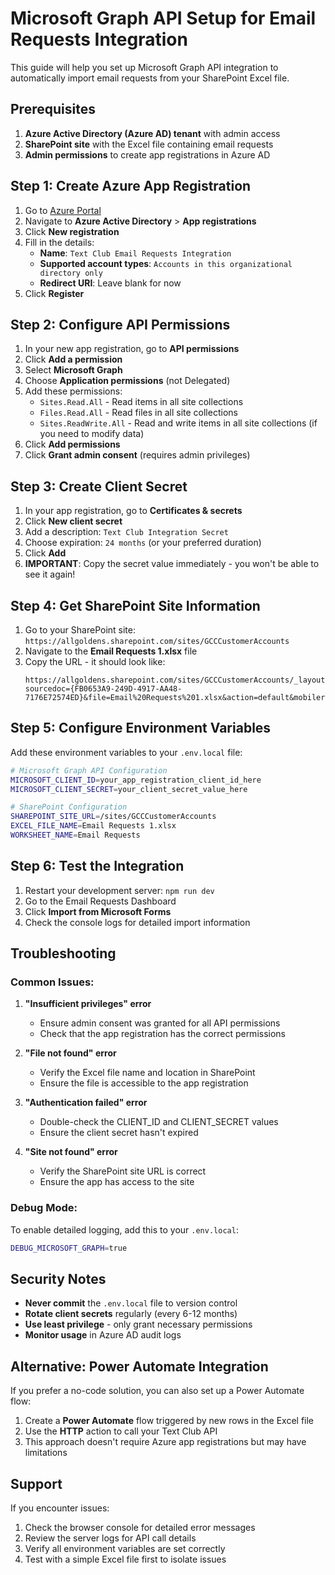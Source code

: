 # Microsoft Graph API Setup for Email Requests Integration

This guide will help you set up Microsoft Graph API integration to automatically import email requests from your SharePoint Excel file.

## Prerequisites

1. **Azure Active Directory (Azure AD) tenant** with admin access
2. **SharePoint site** with the Excel file containing email requests
3. **Admin permissions** to create app registrations in Azure AD

## Step 1: Create Azure App Registration

1. Go to [Azure Portal](https://portal.azure.com)
2. Navigate to **Azure Active Directory** > **App registrations**
3. Click **New registration**
4. Fill in the details:
   - **Name**: `Text Club Email Requests Integration`
   - **Supported account types**: `Accounts in this organizational directory only`
   - **Redirect URI**: Leave blank for now
5. Click **Register**

## Step 2: Configure API Permissions

1. In your new app registration, go to **API permissions**
2. Click **Add a permission**
3. Select **Microsoft Graph**
4. Choose **Application permissions** (not Delegated)
5. Add these permissions:
   - `Sites.Read.All` - Read items in all site collections
   - `Files.Read.All` - Read files in all site collections
   - `Sites.ReadWrite.All` - Read and write items in all site collections (if you need to modify data)
6. Click **Add permissions**
7. Click **Grant admin consent** (requires admin privileges)

## Step 3: Create Client Secret

1. In your app registration, go to **Certificates & secrets**
2. Click **New client secret**
3. Add a description: `Text Club Integration Secret`
4. Choose expiration: `24 months` (or your preferred duration)
5. Click **Add**
6. **IMPORTANT**: Copy the secret value immediately - you won't be able to see it again!

## Step 4: Get SharePoint Site Information

1. Go to your SharePoint site: `https://allgoldens.sharepoint.com/sites/GCCCustomerAccounts`
2. Navigate to the **Email Requests 1.xlsx** file
3. Copy the URL - it should look like:
   ```
   https://allgoldens.sharepoint.com/sites/GCCCustomerAccounts/_layouts/15/Doc.aspx?sourcedoc={FB0653A9-249D-4917-AA48-7176E72574ED}&file=Email%20Requests%201.xlsx&action=default&mobileredirect=true
   ```

## Step 5: Configure Environment Variables

Add these environment variables to your `.env.local` file:

```bash
# Microsoft Graph API Configuration
MICROSOFT_CLIENT_ID=your_app_registration_client_id_here
MICROSOFT_CLIENT_SECRET=your_client_secret_value_here

# SharePoint Configuration
SHAREPOINT_SITE_URL=/sites/GCCCustomerAccounts
EXCEL_FILE_NAME=Email Requests 1.xlsx
WORKSHEET_NAME=Email Requests
```

## Step 6: Test the Integration

1. Restart your development server: `npm run dev`
2. Go to the Email Requests Dashboard
3. Click **Import from Microsoft Forms**
4. Check the console logs for detailed import information

## Troubleshooting

### Common Issues:

1. **"Insufficient privileges" error**
   - Ensure admin consent was granted for all API permissions
   - Check that the app registration has the correct permissions

2. **"File not found" error**
   - Verify the Excel file name and location in SharePoint
   - Ensure the file is accessible to the app registration

3. **"Authentication failed" error**
   - Double-check the CLIENT_ID and CLIENT_SECRET values
   - Ensure the client secret hasn't expired

4. **"Site not found" error**
   - Verify the SharePoint site URL is correct
   - Ensure the app has access to the site

### Debug Mode:

To enable detailed logging, add this to your `.env.local`:
```bash
DEBUG_MICROSOFT_GRAPH=true
```

## Security Notes

- **Never commit** the `.env.local` file to version control
- **Rotate client secrets** regularly (every 6-12 months)
- **Use least privilege** - only grant necessary permissions
- **Monitor usage** in Azure AD audit logs

## Alternative: Power Automate Integration

If you prefer a no-code solution, you can also set up a Power Automate flow:

1. Create a **Power Automate** flow triggered by new rows in the Excel file
2. Use the **HTTP** action to call your Text Club API
3. This approach doesn't require Azure app registrations but may have limitations

## Support

If you encounter issues:
1. Check the browser console for detailed error messages
2. Review the server logs for API call details
3. Verify all environment variables are set correctly
4. Test with a simple Excel file first to isolate issues
